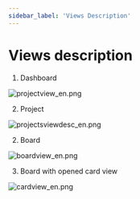 ```yaml
---
sidebar_label: 'Views Description'
---
```


# Views description


1. Dashboard

![projectview_en.png](@site/pictures/projectview_en.png)

2. Project 

![projectsviewdesc_en.png](@site/pictures/projectsviewdesc_en.png)

2. Board

![boardview_en.png](@site/pictures/boardview_en.png)

3. Board with opened card view

![cardview_en.png](@site/pictures/cardview_en.png)